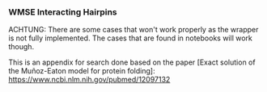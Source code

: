### WMSE Interacting Hairpins

ACHTUNG: There are some cases that won't work properly as the wrapper is not fully implemented. The cases that are found in notebooks will work though.

This is an appendix for search done based on the paper [Exact solution of the Muñoz-Eaton model for protein folding]: https://www.ncbi.nlm.nih.gov/pubmed/12097132

